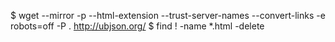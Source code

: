 $ wget --mirror -p --html-extension --trust-server-names --convert-links -e robots=off -P . http://ubjson.org/
$ find ! -name *.html -delete
